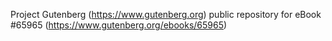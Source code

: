Project Gutenberg (https://www.gutenberg.org) public repository for
eBook #65965 (https://www.gutenberg.org/ebooks/65965)
